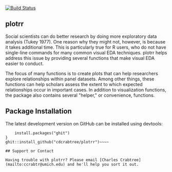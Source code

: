 [![Build Status](https://travis-ci.org/cdcrabtree/plotrr.svg?branch=master)](https://travis-ci.org/cdcrabtree/plotrr)

## plotrr

Social scientists can do better research by doing more exploratory data analysis (Tukey 1977). One reason why they might not, however, is because it takes additional time. This is particularly true for R users, who do not have single-line commands for many common visual EDA techniques. plotrr helps address this issue by providing several functions that make visual EDA easier to conduct. 

The focus of many functions is to create plots that can help researchers explore relationships within panel datasets. Among other things, these functions can help scholars assess the extent to which expected relationships occur in important cases. In addition to visualization functions, the package also contains several "helper," or convenience, functions.

## Package Installation
The latest development version on GitHub can be installed using devtools:

~~~~if(!require("ghit")){
    install.packages("ghit")
}
ghit::install_github("cdcrabtree/plotrr")~~~~

## Support or Contact

Having trouble with plotrr? Please email [Charles Crabtree](mailto:ccrabtr@umich.edu) and he'll help you sort it out.
